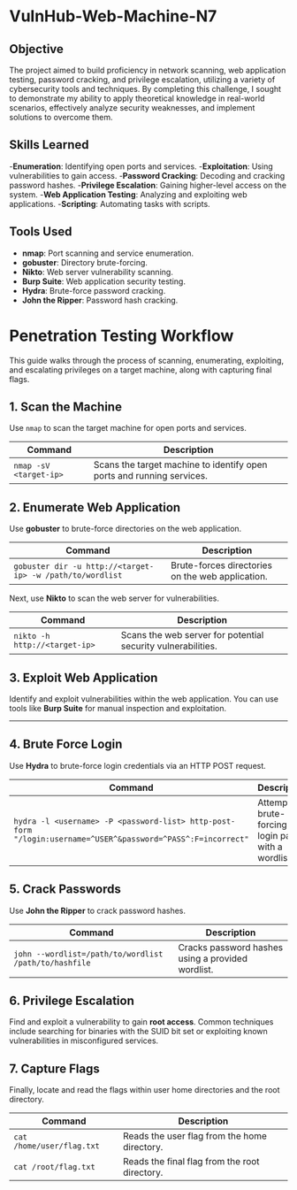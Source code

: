 # VulnHub-Web-Machine-N7

## Objective

The project aimed to build proficiency in network scanning, web application testing, password cracking, and privilege escalation, utilizing a variety of cybersecurity tools and techniques. By completing this challenge, I sought to demonstrate my ability to apply theoretical knowledge in real-world scenarios, effectively analyze security weaknesses, and implement solutions to overcome them.

## Skills Learned

-**Enumeration**: Identifying open ports and services.
-**Exploitation**: Using vulnerabilities to gain access.
-**Password Cracking**: Decoding and cracking password hashes.
-**Privilege Escalation**: Gaining higher-level access on the system.
-**Web Application Testing**: Analyzing and exploiting web applications.
-**Scripting**: Automating tasks with scripts.

## Tools Used

- **nmap**: Port scanning and service enumeration.
- **gobuster**: Directory brute-forcing.
- **Nikto**: Web server vulnerability scanning.
- **Burp Suite**: Web application security testing.
- **Hydra**: Brute-force password cracking.
- **John the Ripper**: Password hash cracking.


# Penetration Testing Workflow

This guide walks through the process of scanning, enumerating, exploiting, and escalating privileges on a target machine, along with capturing final flags.

## 1. Scan the Machine

Use `nmap` to scan the target machine for open ports and services.

| Command | Description |
|---------|-------------|
| `nmap -sV <target-ip>` | Scans the target machine to identify open ports and running services. |

## 2. Enumerate Web Application

Use **gobuster** to brute-force directories on the web application.

| Command | Description |
|---------|-------------|
| `gobuster dir -u http://<target-ip> -w /path/to/wordlist` | Brute-forces directories on the web application. |

Next, use **Nikto** to scan the web server for vulnerabilities.

| Command | Description |
|---------|-------------|
| `nikto -h http://<target-ip>` | Scans the web server for potential security vulnerabilities. |

## 3. Exploit Web Application

Identify and exploit vulnerabilities within the web application. You can use tools like **Burp Suite** for manual inspection and exploitation.

---

## 4. Brute Force Login

Use **Hydra** to brute-force login credentials via an HTTP POST request.

| Command | Description |
|---------|-------------|
| `hydra -l <username> -P <password-list> http-post-form "/login:username=^USER^&password=^PASS^:F=incorrect"` | Attempts brute-forcing the login page with a wordlist. |

## 5. Crack Passwords

Use **John the Ripper** to crack password hashes.

| Command | Description |
|---------|-------------|
| `john --wordlist=/path/to/wordlist /path/to/hashfile` | Cracks password hashes using a provided wordlist. |

## 6. Privilege Escalation

Find and exploit a vulnerability to gain **root access**. Common techniques include searching for binaries with the SUID bit set or exploiting known vulnerabilities in misconfigured services.

## 7. Capture Flags

Finally, locate and read the flags within user home directories and the root directory.

| Command | Description |
|---------|-------------|
| `cat /home/user/flag.txt` | Reads the user flag from the home directory. |
| `cat /root/flag.txt` | Reads the final flag from the root directory. |
